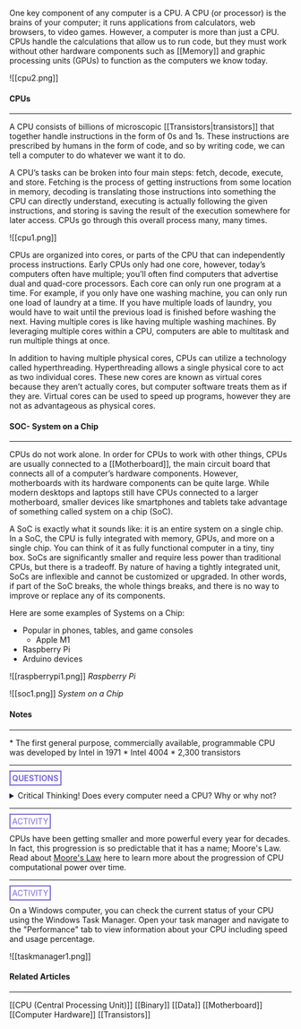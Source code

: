 One key component of any computer is a CPU. A CPU (or processor) is the brains of your computer; it runs applications from calculators, web browsers, to video games. However, a computer is more than just a CPU. CPUs handle the calculations that allow us to run code, but they must work without other hardware components such as [[Memory]] and graphic processing units (GPUs) to function as the computers we know today.

![[cpu2.png]]
#### CPUs
<hr>

A CPU consists of billions of microscopic [[Transistors|transistors]] that together handle instructions in the form of 0s and 1s. These instructions are prescribed by humans in the form of code, and so by writing code, we can tell a computer to do whatever we want it to do.

A CPU’s tasks can be broken into four main steps: fetch, decode, execute, and store. Fetching is the process of getting instructions from some location in memory, decoding is translating those instructions into something the CPU can directly understand, executing is actually following the given instructions, and storing is saving the result of the execution somewhere for later access. CPUs go through this overall process many, many times.

![[cpu1.png]]

CPUs are organized into cores, or parts of the CPU that can independently process instructions. Early CPUs only had one core, however, today’s computers often have multiple; you’ll often find computers that advertise dual and quad-core processors. Each core can only run one program at a time. For example, if you only have one washing machine, you can only run one load of laundry at a time. If you have multiple loads of laundry, you would have to wait until the previous load is finished before washing the next. Having multiple cores is like having multiple washing machines. By leveraging multiple cores within a CPU, computers are able to multitask and run multiple things at once.

In addition to having multiple physical cores, CPUs can utilize a technology called hyperthreading. Hyperthreading allows a single physical core to act as two individual cores. These new cores are known as virtual cores because they aren’t actually cores, but computer software treats them as if they are. Virtual cores can be used to speed up programs, however they are not as advantageous as physical cores.
#### SOC- System on a Chip
<hr>

CPUs do not work alone. In order for CPUs to work with other things, CPUs are usually connected to a [[Motherboard]], the main circuit board that connects all of a computer’s hardware components. However, motherboards with its hardware components can be quite large. While modern desktops and laptops still have CPUs connected to a larger motherboard, smaller devices like smartphones and tablets take advantage of something called system on a chip (SoC).

A SoC is exactly what it sounds like: it is an entire system on a single chip. In a SoC, the CPU is fully integrated with memory, GPUs, and more on a single chip. You can think of it as fully functional computer in a tiny, tiny box. SoCs are significantly smaller and require less power than traditional CPUs, but there is a tradeoff. By nature of having a tightly integrated unit, SoCs are inflexible and cannot be customized or upgraded. In other words, if part of the SoC breaks, the whole things breaks, and there is no way to improve or replace any of its components.

Here are some examples of Systems on a Chip:
- Popular in phones, tables, and game consoles
	- Apple M1
- Raspberry Pi
- Arduino devices

![[raspberrypi1.png]]
*Raspberry Pi*

![[soc1.png]]
*System on a Chip*
#### Notes
<hr>
  * The first general purpose, commercially available, programmable CPU was developed by Intel in 1971
	  * Intel 4004
	  * 2,300 transistors

<hr>

**<span style="color: #7b6cd9; border: 2px solid #7b6cd9; padding: 3px">QUESTIONS</span>**

<details>
	<summary>Critical Thinking! Does every computer need a CPU? Why or why not?</summary>
		<p style="font-style: italic">Yes! If it doesn't have a CPU, its not a computer.</p>
</details>

<hr>

<span style="color: #7b6cd9; border: 2px solid #7b6cd9; padding: 3px">ACTIVITY</span>

CPUs have been getting smaller and more powerful every year for decades. In fact, this progression is so predictable that it has a name; Moore's Law. Read about [Moore's Law](https://en.wikipedia.org/wiki/Moore%27s_law) here to learn more about the progression of CPU computational power over time.

<hr>

<span style="color: #7b6cd9; border: 2px solid #7b6cd9; padding: 3px">ACTIVITY</span>

On a Windows computer, you can check the current status of your CPU using the Windows Task Manager. Open your task manager and navigate to the "Performance" tab to view information about your CPU including speed and usage percentage.

![[taskmanager1.png]]

#### Related Articles
<hr>

[[CPU  (Central Processing Unit)]]
[[Binary]]
[[Data]]
[[Motherboard]]
[[Computer Hardware]]
[[Transistors]]


